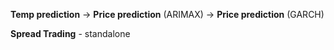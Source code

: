 **Temp prediction** -> **Price prediction** (ARIMAX) -> **Price prediction** (GARCH)

**Spread Trading** - standalone
